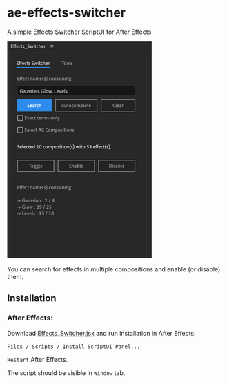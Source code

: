 # ae-effects-switcher
A simple Effects Switcher ScriptUI for After Effects

<img src="capture.png">

You can search for effects in multiple compositions and enable (or disable) them.

## Installation

### After Effects:
Download [Effects_Switcher.jsx](./Effects_Switcher.jsx) and run installation in After Effects:

```
Files / Scripts / Install ScriptUI Panel...
```

`Restart` After Effects.

The script should be visible in `Window` tab.
